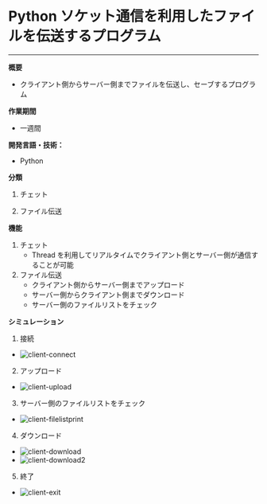 # Python ソケット通信を利用したファイルを伝送するプログラム

---

**概要**

- クライアント側からサーバー側までファイルを伝送し、セーブするプログラム

**作業期間**

- 一週間

**開発言語・技術：**

- Python

**分類**

1. チェット

2. ファイル伝送

**機能**

1. チェット
   - Thread を利用してリアルタイムでクライアント側とサーバー側が通信することが可能
2. ファイル伝送
   - クライアント側からサーバー側までアップロード
   - サーバー側からクライアント側までダウンロード
   - サーバー側のファイルリストをチェック

**シミュレーション**

1. 接続

- ![client-connect](https://user-images.githubusercontent.com/50327128/107136923-dd866180-694a-11eb-927d-fccc5f1261ae.JPG)

2. アップロード

- ![client-upload](https://user-images.githubusercontent.com/50327128/107136930-f55de580-694a-11eb-9570-7cb8e936002a.JPG)

3. サーバー側のファイルリストをチェック

- ![client-filelistprint](https://user-images.githubusercontent.com/50327128/107136936-fd1d8a00-694a-11eb-9242-dd92ea3e2872.JPG)

4. ダウンロード

- ![client-download](https://user-images.githubusercontent.com/50327128/107136942-06a6f200-694b-11eb-9238-00984448aece.JPG)
- ![client-download2](https://user-images.githubusercontent.com/50327128/107136950-0d356980-694b-11eb-80a9-d0d88adb4f06.JPG)

5. 終了

- ![client-exit](https://user-images.githubusercontent.com/50327128/107136952-132b4a80-694b-11eb-9c17-95b40eb8f2c3.JPG)
